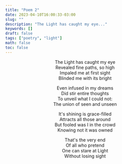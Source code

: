 ```yaml
---
title: "Poem 2"
date: 2023-04-10T16:00:33-03:00
slug: ""
description: "The Light has caught my eye..."
keywords: []
draft: false
tags: ["poetry", "light"]
math: false
toc: false
---
```


<div style="text-align: center">
The Light has caught my eye<br>
Revealed fine paths, so high<br>
Impaled me at first sight<br>
Blinded me with its bright<br>

Even infused in my dreams<br>
Did stir entire thoughts<br>
To unveil what I could not:<br>
The union of seen and unseen<br>

It's shining is grace-filled<br>
Attracts all those around<br>
But fooled was I in the crowd<br>
Knowing not it was owned<br>

That's the very end<br>
Of all who pretend<br>
One can stare at Light<br>
Without losing sight<br>
</div>
